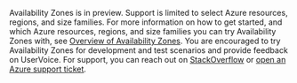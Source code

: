 Availability Zones is in preview. Support is limited to select Azure resources, regions, and size families. For more information on how to get started, and which Azure resources, regions, and size families you can try Availability Zones with, see [Overview of Availability Zones](../articles/availability-zones/az-overview.md). You are encouraged to try Availability Zones for development and test scenarios and provide feedback on UserVoice. For support, you can reach out on [StackOverflow]( https://stackoverflow.com/questions/tagged/azure-availability-zones) or [open an Azure support ticket](../articles/azure-supportability/how-to-create-azure-support-request.md).